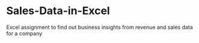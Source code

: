 # Sales-Data-in-Excel
Excel assignment to find out business insights from revenue and sales data for a company
